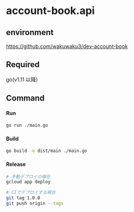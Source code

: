 # account-book.api

## environment

https://github.com/wakuwaku3/dev-account-book

## Required

go(v1.11 以降)

## Command

#### Run

```sh
go run ./main.go
```

#### Build

```sh
go build -o dist/main ./main.go
```

#### Release

```sh
# 手動デプロイの場合
gcloud app deploy

# CIでデプロイする場合
git tag 1.0.0
git push origin --tags
```
